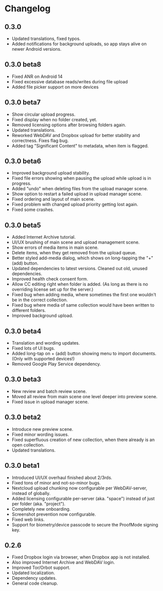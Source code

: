 # Changelog

## 0.3.0
- Updated translations, fixed typos.
- Added notifications for background uploads, so app stays alive on newer Android versions.

## 0.3.0 beta8
- Fixed ANR on Android 14
- Fixed excessive database reads/writes during file upload
- Added file picker support on more devices

## 0.3.0 beta7
- Show circular upload progress.
- Fixed display when no folder created, yet.
- Removed licensing options after browsing folders again.
- Updated translations.
- Reworked WebDAV and Dropbox upload for better stability and correctness. Fixes flag bug.
- Added tag "Significant Content" to metadata, when item is flagged.

## 0.3.0 beta6
- Improved background upload stability.
- Fixed file errors showing when pausing the upload while upload is in progress.
- Added "undo" when deleting files from the upload manager scene.
- Show option to restart a failed upload in upload manager scene.
- Fixed ordering and layout of main scene.
- Fixed problem with changed upload priority getting lost again.
- Fixed some crashes.

## 0.3.0 beta5
- Added Internet Archive tutorial.
- UI/UX brushing of main scene and upload management scene.
- Show errors of media items in main scene.
- Delete items, when they get removed from the upload queue.
- Better styled add-media dialog, which shows on long-tapping the "+" (add) button.
- Updated dependencies to latest versions. Cleaned out old, unused dependencies.
- Improved health check consent form.
- Allow CC editing right when folder is added. (As long as there is no overriding license set up for the server.)
- Fixed bug when adding media, where sometimes the first one wouldn't be in the correct collection.
- Fixed bug where media of same collection would have been written to different folders.
- Improved background upload.

## 0.3.0 beta4
- Translation and wording updates.
- Fixed lots of UI bugs.
- Added long-tap on + (add) button showing menu to import documents. (Only with supported devices!)
- Removed Google Play Service dependency.

## 0.3.0 beta3
- New review and batch review scene.
- Moved all review from main scene one level deeper into preview scene.
- Fixed issue in upload manager scene.

## 0.3.0 beta2
- Introduce new preview scene.
- Fixed minor wording issues.
- Fixed superfluous creation of new collection, when there already is an open collection.
- Updated translations.

## 0.3.0 beta1

- Introduced UI/UX overhaul finished about 2/3rds.
- Fixed tons of minor and not-so-minor bugs.
- Nextcloud upload chunking now configurable per WebDAV-server, instead of globally.
- Added licensing configurable per-server (aka. "space") instead of just per folder (aka. "project").
- Completely new onboarding.
- Screenshot prevention now configurable.
- Fixed web links.
- Support for biometry/device passcode to secure the ProofMode signing key.

## 0.2.6

- Fixed Dropbox login via browser, when Dropbox app is not installed.
- Also improved Internet Archive and WebDAV login.
- Improved Tor/Orbot support.
- Updated localization.
- Dependency updates.
- General code cleanup.
